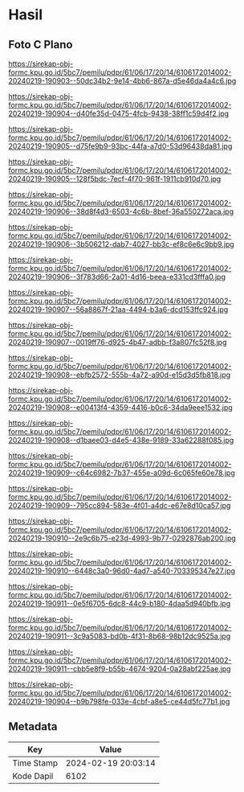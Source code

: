 # Hasil

## Foto C Plano

https://sirekap-obj-formc.kpu.go.id/5bc7/pemilu/pdpr/61/06/17/20/14/6106172014002-20240219-190903--50dc34b2-9e14-4bb6-867a-d5e46da4a4c6.jpg

https://sirekap-obj-formc.kpu.go.id/5bc7/pemilu/pdpr/61/06/17/20/14/6106172014002-20240219-190904--d40fe35d-0475-4fcb-9438-38ff1c59d4f2.jpg

https://sirekap-obj-formc.kpu.go.id/5bc7/pemilu/pdpr/61/06/17/20/14/6106172014002-20240219-190905--d75fe9b9-93bc-44fa-a7d0-53d96438da81.jpg

https://sirekap-obj-formc.kpu.go.id/5bc7/pemilu/pdpr/61/06/17/20/14/6106172014002-20240219-190905--128f5bdc-7ecf-4f70-961f-1911cb910d70.jpg

https://sirekap-obj-formc.kpu.go.id/5bc7/pemilu/pdpr/61/06/17/20/14/6106172014002-20240219-190906--38d8f4d3-6503-4c6b-8bef-36a550272aca.jpg

https://sirekap-obj-formc.kpu.go.id/5bc7/pemilu/pdpr/61/06/17/20/14/6106172014002-20240219-190906--3b506212-dab7-4027-bb3c-ef8c6e6c9bb9.jpg

https://sirekap-obj-formc.kpu.go.id/5bc7/pemilu/pdpr/61/06/17/20/14/6106172014002-20240219-190906--3f783d66-2a01-4d16-beea-e331cd3fffa0.jpg

https://sirekap-obj-formc.kpu.go.id/5bc7/pemilu/pdpr/61/06/17/20/14/6106172014002-20240219-190907--56a8867f-21aa-4494-b3a6-dcd153ffc924.jpg

https://sirekap-obj-formc.kpu.go.id/5bc7/pemilu/pdpr/61/06/17/20/14/6106172014002-20240219-190907--0019ff76-d925-4b47-adbb-f3a807fc52f8.jpg

https://sirekap-obj-formc.kpu.go.id/5bc7/pemilu/pdpr/61/06/17/20/14/6106172014002-20240219-190908--ebfb2572-555b-4a72-a90d-e15d3d5fb818.jpg

https://sirekap-obj-formc.kpu.go.id/5bc7/pemilu/pdpr/61/06/17/20/14/6106172014002-20240219-190908--e00413f4-4359-4416-b0c6-34da9eee1532.jpg

https://sirekap-obj-formc.kpu.go.id/5bc7/pemilu/pdpr/61/06/17/20/14/6106172014002-20240219-190908--d1baee03-d4e5-438e-9189-33a62288f085.jpg

https://sirekap-obj-formc.kpu.go.id/5bc7/pemilu/pdpr/61/06/17/20/14/6106172014002-20240219-190909--c64c6982-7b37-455e-a09d-6c065fe60e78.jpg

https://sirekap-obj-formc.kpu.go.id/5bc7/pemilu/pdpr/61/06/17/20/14/6106172014002-20240219-190909--795cc894-583e-4f01-a4dc-e67e8d10ca57.jpg

https://sirekap-obj-formc.kpu.go.id/5bc7/pemilu/pdpr/61/06/17/20/14/6106172014002-20240219-190910--2e9c6b75-e23d-4993-9b77-0292876ab200.jpg

https://sirekap-obj-formc.kpu.go.id/5bc7/pemilu/pdpr/61/06/17/20/14/6106172014002-20240219-190910--6448c3a0-96d0-4ad7-a540-703395347e27.jpg

https://sirekap-obj-formc.kpu.go.id/5bc7/pemilu/pdpr/61/06/17/20/14/6106172014002-20240219-190911--0e5f6705-6dc8-44c9-b180-4daa5d940bfb.jpg

https://sirekap-obj-formc.kpu.go.id/5bc7/pemilu/pdpr/61/06/17/20/14/6106172014002-20240219-190911--3c9a5083-bd0b-4f31-8b68-98b12dc9525a.jpg

https://sirekap-obj-formc.kpu.go.id/5bc7/pemilu/pdpr/61/06/17/20/14/6106172014002-20240219-190911--cbb5e8f9-b55b-4674-9204-0a28abf225ae.jpg

https://sirekap-obj-formc.kpu.go.id/5bc7/pemilu/pdpr/61/06/17/20/14/6106172014002-20240219-190904--b9b798fe-033e-4cbf-a8e5-ce44d5fc77b1.jpg


## Metadata

| Key        | Value               |
| ---------- | ------------------- |
| Time Stamp | 2024-02-19 20:03:14 |
| Kode Dapil | 6102                |



